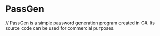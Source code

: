 # PassGen
// PassGen is a simple password generation program created in C#. Its source code can be used for commercial purposes.

